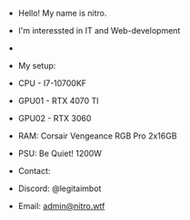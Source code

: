 - Hello! My name is nitro.
- I'm interessted in IT and Web-development
- 
- My setup:
- CPU - I7-10700KF
- GPU01 - RTX 4070 TI
- GPU02 - RTX 3060
- RAM: Corsair Vengeance RGB Pro 2x16GB
- PSU: Be Quiet! 1200W

- Contact:
- Discord: @legitaimbot
- Email: admin@nitro.wtf

<!---
nitroderwahre/nitroderwahre is a ✨ special ✨ repository because its `README.md` (this file) appears on your GitHub profile.
You can click the Preview link to take a look at your changes.
--->
